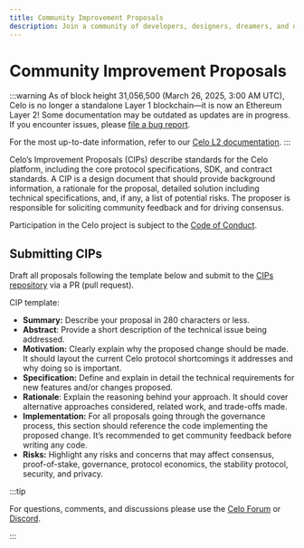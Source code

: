 ```yaml
---
title: Community Improvement Proposals
description: Join a community of developers, designers, dreamers, and doers building prosperity for everyone.
---
```


# Community Improvement Proposals

:::warning
As of block height 31,056,500 (March 26, 2025, 3:00 AM UTC), Celo is no longer a standalone Layer 1 blockchain—it is now an Ethereum Layer 2!
Some documentation may be outdated as updates are in progress. If you encounter issues, please [file a bug report](https://github.com/celo-org/docs/issues/new/choose).

For the most up-to-date information, refer to our [Celo L2 documentation](https://docs.celo.org/cel2).
:::

Celo’s Improvement Proposals \(CIPs\) describe standards for the Celo platform, including the core protocol specifications, SDK, and contract standards. A CIP is a design document that should provide background information, a rationale for the proposal, detailed solution including technical specifications, and, if any, a list of potential risks. The proposer is responsible for soliciting community feedback and for driving consensus.

Participation in the Celo project is subject to the [Code of Conduct](https://celo.org/code-of-conduct).

## Submitting CIPs

Draft all proposals following the template below and submit to the [CIPs repository](https://github.com/celo-org/celo-proposals) via a PR \(pull request\).

CIP template:

- **Summary:** Describe your proposal in 280 characters or less.
- **Abstract**: Provide a short description of the technical issue being addressed.
- **Motivation:** Clearly explain why the proposed change should be made. It should layout the current Celo protocol shortcomings it addresses and why doing so is important.
- **Specification:** Define and explain in detail the technical requirements for new features and/or changes proposed.
- **Rationale**: Explain the reasoning behind your approach. It should cover alternative approaches considered, related work, and trade-offs made.
- **Implementation:** For all proposals going through the governance process, this section should reference the code implementing the proposed change. It’s recommended to get community feedback before writing any code.
- **Risks:** Highlight any risks and concerns that may affect consensus, proof-of-stake, governance, protocol economics, the stability protocol, security, and privacy.

:::tip

For questions, comments, and discussions please use the [Celo Forum](https://forum.celo.org/) or [Discord](https://chat.celo.org/).

:::
